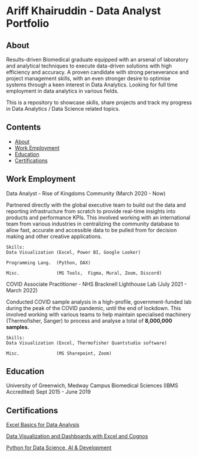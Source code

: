 # Ariff Khairuddin - Data Analyst Portfolio
## About
  Results-driven Biomedical graduate equipped with an arsenal of laboratory and analytical techniques to execute data-driven solutions with high efficiency and accuracy. A proven candidate with strong perseverance and project management skills, with an even stronger desire to optimise systems through a keen interest in Data Analytics. Looking for full time employment in data analytics in various fields.
  
  This is a repository to showcase skills, share projects and track my progress in Data Analytics / Data Science related topics.

## Contents
- [About](https://github.com/AriffKha/Ariff-Khairuddin-CV/edit/main/README.md#About)
- [Work Employment](https://github.com/AriffKha/Ariff-Khairuddin-CV/edit/main/README.md#Work-Employment)
- [Education](https://github.com/AriffKha/Ariff-Khairuddin-CV/edit/main/README.md#Education)
- [Certifications](https://github.com/AriffKha/Ariff-Khairuddin-CV/edit/main/README.md#Certifications)

## Work Employment

Data Analyst - Rise of Kingdoms Community (March 2020 - Now)

  Partnered directly with the global executive team to build out the data and reporting infrastructure from scratch to provide real-time insights into products and performance KPIs. This involved working with an international team from various industries in centralizing   the community database to allow fast, accurate and accessible data to be pulled from for decision making and other creative applications.

    Skills: 
    Data Visualization (Excel, Power BI, Google Looker)
  
    Programming Lang.  (Python, DAX)
  
    Misc.              (MS Tools,  Figma, Mural, Zoom, Discord)

COVID Associate Practitioner - NHS Bracknell Lighthouse Lab (July 2021 - March 2022)

  Conducted COVID sample analysis in a high-profile, government-funded lab during the peak of the COVID pandemic, until the end of lockdown. This involved working with various teams to help maintain specialised machinery (Thermofisher, Sanger) to process and analyse a     total of <b>8,000,000 samples.</b> 

    Skills:
    Data Visualization (Excel, Thermofisher Quantstudio software)

    Misc.              (MS Sharepoint, Zoom)




## Education
University of Greenwich, Medway Campus
Biomedical Sciences (IBMS Accredited)
Sept 2015 - June 2019



## Certifications

[Excel Basics for Data Analysis](https://www.coursera.org/account/accomplishments/verify/Y3M9J9LHMWBB)

[Data Visualization and Dashboards with Excel and Cognos](https://www.coursera.org/account/accomplishments/verify/LA4TNP47NZ24)

[Python for Data Science, AI & Development](https://www.coursera.org/account/accomplishments/verify/QND6DQ922D45)

